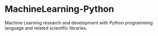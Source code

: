 # MachineLearning-Python
Machine Learning research and development with Python programming language and related scientific libraries.

